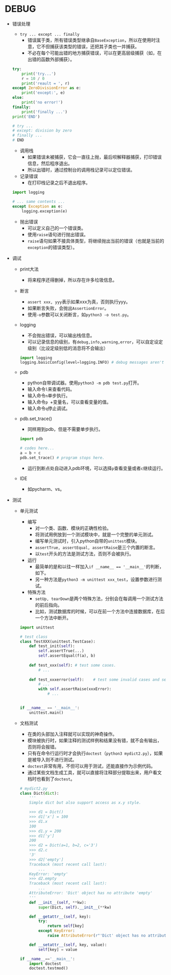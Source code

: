 # DEBUG

- 错误处理

  - `try ... except ... finally`
    - 错误属于类，所有错误类型继承自`BaseException`，所以在使用时注意，它不但捕获该类型的错误，还把其子类也一并捕获。
    - 不必在每个可能出错的地方捕获错误，可以在更高层级捕获（如，在出错的函数外部捕获）。

  ```python
  try:
      print('try...')
      r = 10 / 0
      print('reault = ', r)
  except ZeroDivisionError as e:
      print('except:', e)
  else:
      print('no error!')
  finally:
      print('finally ...')
  print('END')
  
  # try ...
  # except: division by zero
  # finally ...
  # END
  ```

  - 调用栈
    - 如果错误未被捕获，它会一直往上抛，最后呗解释器捕获，打印错误信息，然后程序退出。
    - 所以出错时，通过控制台的调用栈记录可以定位错误。
  - 记录错误
    - 在打印栈记录之后不退出程序。

  ```python
  import logging
  
  # ... same contents ...
  except Exception as e:
      logging.exception(e)
  ```

  - 抛出错误
    - 可以定义自己的一个错误类。
    - 使用`raise`语句进行抛出错误。
    - `raise`语句如果不接具体类型，将继续抛出当前的错误（也就是当前的`exception`的错误类型）。

- 调试

  - print大法

    - 将来程序还得删掉，所以存在许多垃圾信息。

  - 断言

    - `assert xxx, yyy`表示如果xxx为真，否则执行yyy。
    - 如果断言失败，会抛出`AssertionError`。
    - 使用`-o`参数可以关闭断言，如`python3 -o test.py`。

  - logging

    - 不会抛出错误，可以输出栈信息。
    - 可以记录信息的级别，有`debug,info,warning,error`，可以自定设定级别（比设定级别低的消息将不会输出）

    ```python
    import logging
    logging.basicConfig(level=logging.INFO)	# debug messages aren't shown
    ```

    

  - pdb

    - python自带调试器。使用`python3 -m pdb test.py`打开。
    - 输入命令`l`来查看代码。
    - 输入命令`n`单步执行。
    - 输入命令`p `+变量名，可以查看变量的值。
    - 输入命令`q`停止调试。

  - pdb.set_trace()

    - 同样用到pdb，但是不需要单步执行。

    ```python
    import pdb
    
    # codes here...
    a = b + c
    pdb.set_trace()	# program stops here.
    ```

    - 运行到断点处自动进入pdb环境，可以选择`p`查看变量或者`c`继续运行。

  - IDE

    - 如pycharm、vs。

- 测试

  - 单元测试

    - 编写
      - 对一个类、函数、模块的正确性检验。
      - 将测试用例放到一个测试模块中，就是一个完整的单元测试。
      - 编写单元测试时，引入python自带的`unittest`模块。
      - `assertTrue, assertEqual, assertRaise`是三个内置的断言。
      - 以`test`开头的方法是测试方法，否则不会被执行。
    - 运行
      - 最简单的是和以往一样加入`if __name__ == '__main__'`的判断，如下。
      - 另一种方法是`python3 -m unittest xxx_test`，设置参数进行测试。
    - 特殊方法
      - `setUp, tearDown`是两个特殊方法，分别会在每调用一个测试方法的前后指向。
      - 比如，测试数据库的时候，可以在前一个方法中连接数据库，在后一个方法中断开。

    ```python
    import unittest
    
    # test class
    class TestXXX(unittest.TestCase):
        def test_init(self):
            self.assertTrue(...)
            self.assertEqual(f(a), b)
            
        def test_xxx(self):	# test some cases.
            # ...
            
        def test_xxxerror(self):	# test some invalid cases and see if an error occurs.
            # ...
            with self.assertRaise(xxxError):
                # ...
    
                
    if __name__ == '__main__':
        unittest.main()
    ```

  - 文档测试

    - 在类的头部加入注释就可以实现的神奇操作。
    - 模块被执行时，如果注释的测试样例和结果没有错，就不会有输出，否则将会报错。
    - 只有在命令行运行时才会执行`doctest`（`python3 mydict2.py`），如果是被导入则不进行测试。
    - `doctest`非常有用，不但可以用于测试，还能直接作为示例代码。
    - 通过某些文档生成工具，就可以直接将注释部分提取出来，用户看文档时也看到了`doctest`。

    ```python
    # mydict2.py
    class Dict(dict):
        '''
        Simple dict but also support access as x.y style.
    
        >>> d1 = Dict()
        >>> d1['x'] = 100
        >>> d1.x
        100
        >>> d1.y = 200
        >>> d1['y']
        200
        >>> d2 = Dict(a=1, b=2, c='3')
        >>> d2.c
        '3'
        >>> d2['empty']
        Traceback (most recent call last):
            ...
        KeyError: 'empty'
        >>> d2.empty
        Traceback (most recent call last):
            ...
        AttributeError: 'Dict' object has no attribute 'empty'
        '''
        def __init__(self, **kw):
            super(Dict, self).__init__(**kw)
    
        def __getattr__(self, key):
            try:
                return self[key]
            except KeyError:
                raise AttributeError(r"'Dict' object has no attribute '%s'" % key)
    
        def __setattr__(self, key, value):
            self[key] = value
    
    if __name__=='__main__':
        import doctest
        doctest.testmod()
    ```

    